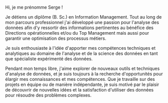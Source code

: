 Hi, je me prénomme Serge ! 

Je détiens un diplôme (B. Sc.) en Information Management. 
Tout au long de mon parcours professionnel j'ai développé une passion pour l'analyse des données 
afin d'y ressortir des informations pertinentes au bénéfice des Directions opérationnelles et/ou du Top Management 
mais aussi pour garantir une optimisation des processus métiers. 

Je suis enthousiaste à l'idée d'apporter mes compétences techniques et analytiques 
au domaine de l'analyse et de la science des données en tant que spécialiste expérimenté des données.


Pendant mon temps libre, j'aime explorer de nouveaux outils et techniques d'analyse de données, 
et je suis toujours à la recherche d'opportunités pour élargir mes connaissances et mes compétences. 
Que je travaille sur des projets en équipe ou de manière indépendante, 
je suis motivé par le plaisir de découvrir de nouvelles idées et la satisfaction d'utiliser des données pour résoudre des problèmes complexes.
